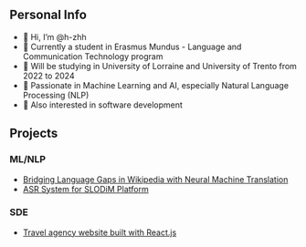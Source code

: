## Personal Info

- 👋 Hi, I’m @h-zhh
- 👀 Currently a student in Erasmus Mundus - Language and Communication Technology program
- 👀 Will be studying in University of Lorraine and University of Trento from 2022 to 2024
- 🌱 Passionate in Machine Learning and AI, especially Natural Language Processing (NLP)
- 🌱 Also interested in software development

## Projects
### ML/NLP
- [Bridging Language Gaps in Wikipedia with Neural Machine Translation](https://github.com/edgolyakova/wiki)
- [ASR System for SLODiM Platform](https://github.com/h-zhh/slodim-asr)

### SDE
- [Travel agency website built with React.js](https://github.com/h-zhh/react-travel-website)

<!---
Five-Fish/Five-Fish is a ✨ special ✨ repository because its `README.md` (this file) appears on your GitHub profile.
You can click the Preview link to take a look at your changes.
--->
